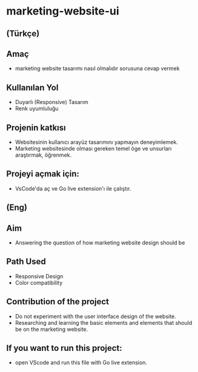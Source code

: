 # marketing-website-ui

## (Türkçe)

## Amaç
- marketing website tasarımı nasıl olmalıdır sorusuna cevap vermek

## Kullanılan Yol 

- Duyarlı (Responsive) Tasarım
- Renk uyumluluğu

## Projenin katkısı

- Websitesinin kullanıcı arayüz tasarımını yapmayın deneyimlemek.
- Marketing websitesinde olması gereken temel öge ve unsurları araştırmak, öğrenmek.

## Projeyi açmak için:
- VsCode'da aç ve Go live extension'ı ile çalıştır.

## (Eng)

## Aim
- Answering the question of how marketing website design should be

## Path Used

- Responsive Design
- Color compatibility

## Contribution of the project

- Do not experiment with the user interface design of the website.
- Researching and learning the basic elements and elements that should be on the marketing website.

## If you want to run this project:
- open VScode and run this file with Go live extension.